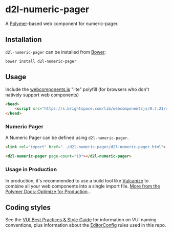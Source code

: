 # d2l-numeric-pager

A [Polymer](https://www.polymer-project.org/1.0/)-based web component for numeric-pager.

## Installation

`d2l-numeric-pager` can be installed from [Bower][bower-url]:
```shell
bower install d2l-numeric-pager
```

## Usage

Include the [webcomponents.js](http://webcomponents.org/polyfills/) "lite" polyfill (for browsers who don't natively support web components)

```html
<head>
	<script src="https://s.brightspace.com/lib/webcomponentsjs/0.7.21/webcomponents-lite.min.js"></script>
</head>
```

### Numeric Pager

A Numeric Pager can be defined using `d2l-numeric-pager`.

```html
<link rel="import" href="../d2l-numeric-pager/d2l-numeric-pager.html">

<d2l-numeric-pager page-count="10"></d2l-numeric-pager>
```

### Usage in Production

In production, it's recommended to use a build tool like [Vulcanize](https://github.com/Polymer/vulcanize) to combine all your web components into a single import file. [More from the Polymer Docs: Optimize for Production](https://www.polymer-project.org/1.0/tools/optimize-for-production.html)...

## Coding styles

See the [VUI Best Practices & Style Guide](https://github.com/Brightspace/valence-ui-docs/wiki/Best-Practices-&-Style-Guide) for information on VUI naming conventions, plus information about the [EditorConfig](http://editorconfig.org) rules used in this repo.


[bower-url]: http://bower.io/search/?q=d2l-table
